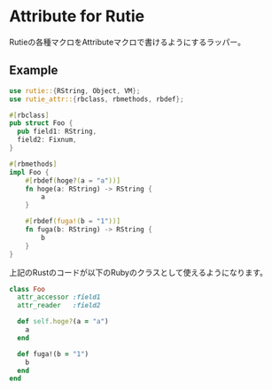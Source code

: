 # Attribute for Rutie

Rutieの各種マクロをAttributeマクロで書けるようにするラッパー。

## Example

```rust
use rutie::{RString, Object, VM};
use rutie_attr::{rbclass, rbmethods, rbdef};

#[rbclass]
pub struct Foo {
  pub field1: RString,
  field2: Fixnum,
}

#[rbmethods]
impl Foo {
    #[rbdef(hoge?(a = "a"))]
    fn hoge(a: RString) -> RString {
        a
    }

    #[rbdef(fuga!(b = "1"))]
    fn fuga(b: RString) -> RString {
        b
    }
}
```

上記のRustのコードが以下のRubyのクラスとして使えるようになります。

```ruby
class Foo
  attr_accessor :field1
  attr_reader   :field2

  def self.hoge?(a = "a")
    a
  end

  def fuga!(b = "1")
    b
  end
end
```
